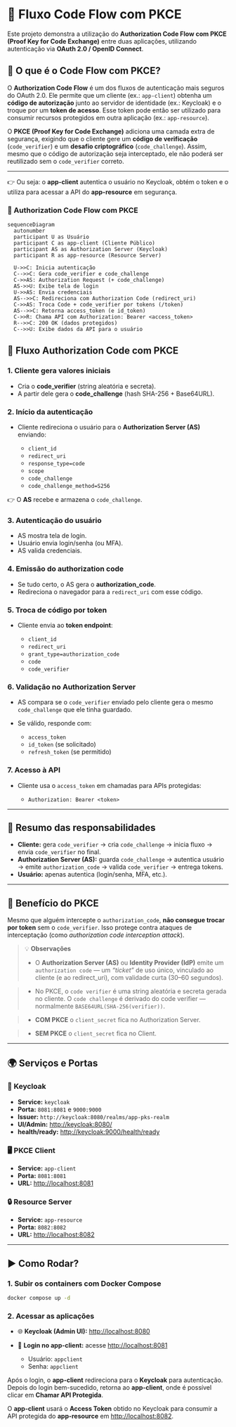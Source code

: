 # 🔐 Fluxo Code Flow com PKCE

Este projeto demonstra a utilização do **Authorization Code Flow com PKCE (Proof Key for Code Exchange)** entre duas aplicações, utilizando autenticação via **OAuth 2.0 / OpenID Connect**.

## 📌 O que é o Code Flow com PKCE?

O **Authorization Code Flow** é um dos fluxos de autenticação mais seguros do OAuth 2.0. Ele permite que um cliente (ex.: `app-client`) obtenha um **código de autorização** junto ao servidor de identidade (ex.: Keycloak) e o troque por um **token de acesso**. Esse token pode então ser utilizado para consumir recursos protegidos em outra aplicação (ex.: `app-resource`).

O **PKCE (Proof Key for Code Exchange)** adiciona uma camada extra de segurança, exigindo que o cliente gere um **código de verificação** (`code_verifier`) e um **desafio criptográfico** (`code_challenge`). Assim, mesmo que o código de autorização seja interceptado, ele não poderá ser reutilizado sem o `code_verifier` correto.

---

👉 Ou seja: o **app-client** autentica o usuário no Keycloak, obtém o token e o utiliza para acessar a API do **app-resource** em segurança.

### 🔐 Authorization Code Flow com PKCE 

```mermaid
sequenceDiagram
  autonumber
  participant U as Usuário
  participant C as app-client (Cliente Público)
  participant AS as Authorization Server (Keycloak)
  participant R as app-resource (Resource Server)

  U->>C: Inicia autenticação
  C-->>C: Gera code_verifier e code_challenge
  C->>AS: Authorization Request (+ code_challenge)
  AS->>U: Exibe tela de login
  U->>AS: Envia credenciais
  AS-->>C: Redireciona com Authorization Code (redirect_uri)
  C->>AS: Troca Code + code_verifier por tokens (/token)
  AS-->>C: Retorna access_token (e id_token)
  C->>R: Chama API com Authorization: Bearer <access_token>
  R-->>C: 200 OK (dados protegidos)
  C-->>U: Exibe dados da API para o usuário

```
## 🔑 Fluxo Authorization Code com PKCE

### 1. Cliente gera valores iniciais

* Cria o **code_verifier** (string aleatória e secreta).
* A partir dele gera o **code_challenge** (hash SHA-256 + Base64URL).

### 2. Início da autenticação

* Cliente redireciona o usuário para o **Authorization Server (AS)** enviando:

  * `client_id`
  * `redirect_uri`
  * `response_type=code`
  * `scope`
  * `code_challenge`
  * `code_challenge_method=S256`

👉 O **AS** recebe e armazena o `code_challenge`.

### 3. Autenticação do usuário

* AS mostra tela de login.
* Usuário envia login/senha (ou MFA).
* AS valida credenciais.

### 4. Emissão do authorization code

* Se tudo certo, o AS gera o **authorization_code**.
* Redireciona o navegador para a `redirect_uri` com esse código.

### 5. Troca de código por token

* Cliente envia ao **token endpoint**:

  * `client_id`
  * `redirect_uri`
  * `grant_type=authorization_code`
  * `code`
  * `code_verifier`

### 6. Validação no Authorization Server

* AS compara se o `code_verifier` enviado pelo cliente gera o mesmo `code_challenge` que ele tinha guardado.
* Se válido, responde com:

  * `access_token`
  * `id_token` (se solicitado)
  * `refresh_token` (se permitido)

### 7. Acesso à API

* Cliente usa o `access_token` em chamadas para APIs protegidas:

  * `Authorization: Bearer <token>`

---

## 📌 Resumo das responsabilidades

* **Cliente:** gera `code_verifier` → cria `code_challenge` → inicia fluxo → envia `code_verifier` no final.
* **Authorization Server (AS):** guarda `code_challenge` → autentica usuário → emite `authorization_code` → valida `code_verifier` → entrega tokens.
* **Usuário:** apenas autentica (login/senha, MFA, etc.).

---

## 🔐 Benefício do PKCE

Mesmo que alguém intercepte o `authorization_code`, **não consegue trocar por token** sem o `code_verifier`. Isso protege contra ataques de interceptação (como *authorization code interception attack*).


> 💡 **Observações**
>
> * O **Authorization Server (AS)** ou **Identity Provider (IdP)**  emite um `authorization code` — um _“ticket”_ de uso único, vinculado ao cliente (e ao redirect_uri), com validade curta (30–60 segundos).

> * No PKCE, o `code verifier` é uma string aleatória e secreta gerada no cliente. O `code challenge` é derivado do code verifier — normalmente `BASE64URL(SHA-256(verifier))`.

> * **COM PKCE** o `client_secret` fica no Authorization Server.

> * **SEM PKCE** o `client_secret` fica no Client.


---

## 🌍 Serviços e Portas

### 🔑 Keycloak

* **Service:** `keycloak`
* **Porta:** `8081:8081` e `9000:9000`
* **Issuer:** `http://keycloak:8080/realms/app-pks-realm`
* **UI/Admin:** [http://keycloak:8080/](http://keycloak:8080/)
* **health/ready:** [http://keycloak:9000/health/ready](http://keycloak:9000/health/ready)

### 🖥️ PKCE Client

* **Service:** `app-client`
* **Porta:** `8081:8081`
* **URL:** [http://localhost:8081](http://localhost:8081)

### 🔒 Resource Server

* **Service:** `app-resource`
* **Porta:** `8082:8082`
* **URL:** [http://localhost:8082](http://localhost:8082)

---


## ▶️ Como Rodar?

### 1. Subir os containers com Docker Compose

```sh
docker compose up -d
```

### 2. Acessar as aplicações

* 🌐 **Keycloak (Admin UI):** [http://localhost:8080](http://localhost:8080)
* 👤 **Login no app-client:** acesse [http://localhost:8081](http://localhost:8081)

  * Usuário: `appclient`
  * Senha: `appclient`

Após o login, o **app-client** redireciona para o **Keycloak** para autenticação.
Depois do login bem-sucedido, retorna ao **app-client**, onde é possível clicar em **Chamar API Protegida**.

O **app-client** usará o **Access Token** obtido no Keycloak para consumir a API protegida do **app-resource** em [http://localhost:8082](http://localhost:8082).
